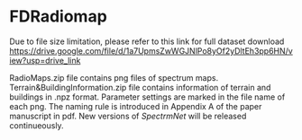 # FDRadiomap
Due to file size limitation, please refer to this link for full dataset download
https://drive.google.com/file/d/1a7UpmsZwWGJNlPo8yOf2yDltEh3pp6HN/view?usp=drive_link

RadioMaps.zip file contains png files of spectrum maps. 
Terrain&BuildingInformation.zip file contains information of terrain and buildings in .npz format.
Parameter settings are marked in the file name of each png. 
The naming rule is introduced in Appendix A of the paper manuscript in pdf.
New versions of _SpectrmNet_ will be released continueously.
